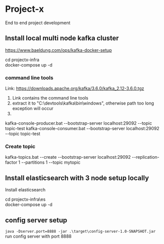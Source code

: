 # Project-x

End to end project development

## Install local multi node kafka cluster
https://www.baeldung.com/ops/kafka-docker-setup

cd projectx-infra  
docker-compose up -d

### command line tools
Link: https://downloads.apache.org/kafka/3.6.0/kafka_2.12-3.6.0.tgz

1. Link contains the command line tools
2. extract it to "C:\devtools\kafka\bin\windows", otherwise path too long exception will occur 
3. 
kafka-console-producer.bat --bootstrap-server localhost:29092 --topic topic-test
kafka-console-consumer.bat --bootstrap-server localhost:29092 --topic topic-test

### Create topic
kafka-topics.bat --create --bootstrap-server localhost:29092 --replication-factor 1 --partitions 1 --topic mytopic

## Install elasticsearch with 3 node setup locally
Install elasticsearch   

cd projectx-infra\es   
docker-compose up -d

## config server setup

`java -Dserver.port=8888 -jar .\target\config-server-1.0-SNAPSHOT.jar`  
run config server with port 8888
